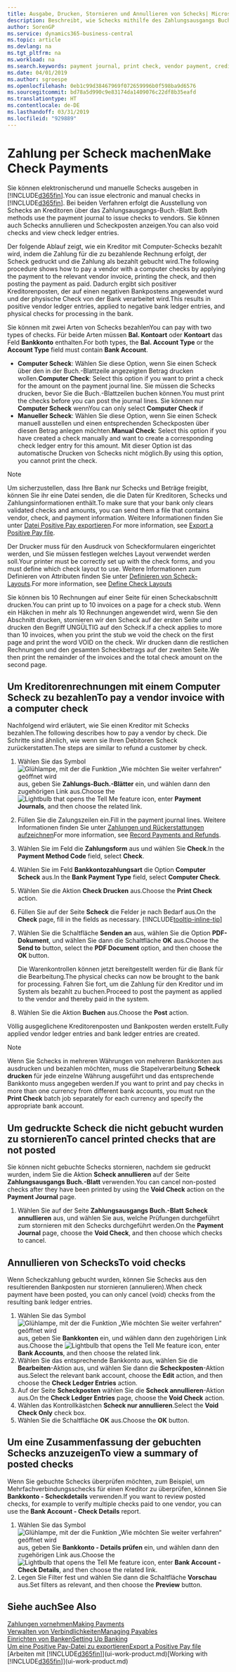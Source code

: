 ```yaml
---
title: Ausgabe, Drucken, Stornieren und Annullieren von Schecks| Microsoft Docs
description: Beschreibt, wie Schecks mithilfe des Zahlungsausgangs Buch.-Blattes, ausgegeben, gedruckt oder annulliert werden oder wie Check-Sachposteneinträge in Business Central angezeigt werden.
author: SorenGP
ms.service: dynamics365-business-central
ms.topic: article
ms.devlang: na
ms.tgt_pltfrm: na
ms.workload: na
ms.search.keywords: payment journal, print check, vendor payment, creditor, debt, balance due, AP
ms.date: 04/01/2019
ms.author: sgroespe
ms.openlocfilehash: 0eb1c99d38467969f072659996b0f598ba9d6576
ms.sourcegitcommit: bd78a5d990c9e83174da1409076c22df8b35eafd
ms.translationtype: HT
ms.contentlocale: de-DE
ms.lasthandoff: 03/31/2019
ms.locfileid: "929889"
---
```

# <a name="make-check-payments"></a><span data-ttu-id="18bc8-103">Zahlung per Scheck machen</span><span class="sxs-lookup"><span data-stu-id="18bc8-103">Make Check Payments</span></span>
<span data-ttu-id="18bc8-104">Sie können elektronischerund und manuelle Schecks ausgeben in [!INCLUDE[d365fin](includes/d365fin_md.md)].</span><span class="sxs-lookup"><span data-stu-id="18bc8-104">You can issue electronic and manual checks in [!INCLUDE[d365fin](includes/d365fin_md.md)].</span></span> <span data-ttu-id="18bc8-105">Bei beiden Verfahren erfolgt die Ausstellung von Schecks an Kreditoren über das Zahlungsausgangs-Buch.-Blatt.</span><span class="sxs-lookup"><span data-stu-id="18bc8-105">Both methods use the payment journal to issue checks to vendors.</span></span> <span data-ttu-id="18bc8-106">Sie können auch Schecks annullieren und Scheckposten anzeigen.</span><span class="sxs-lookup"><span data-stu-id="18bc8-106">You can also void checks and view check ledger entries.</span></span>

<span data-ttu-id="18bc8-107">Der folgende Ablauf zeigt, wie ein Kreditor mit Computer-Schecks bezahlt wird, indem die Zahlung für die zu bezahlende Rechnung erfolgt, der Scheck gedruckt und die Zahlung als bezahlt gebucht wird.</span><span class="sxs-lookup"><span data-stu-id="18bc8-107">The following procedure shows how to pay a vendor with a computer checks by applying the payment to the relevant vendor invoice, printing the check, and then posting the payment as paid.</span></span> <span data-ttu-id="18bc8-108">Dadurch ergibt sich positiver Kreditorenposten, der auf einen negativen Bankpostens angewendet wurd und der physische Check von der Bank verarbeitet wird.</span><span class="sxs-lookup"><span data-stu-id="18bc8-108">This results in positive vendor ledger entries, applied to negative bank ledger entries, and physical checks for processing in the bank.</span></span>

<span data-ttu-id="18bc8-109">Sie können mit zwei Arten von Schecks bezahlen</span><span class="sxs-lookup"><span data-stu-id="18bc8-109">You can pay with two types of checks.</span></span> <span data-ttu-id="18bc8-110">Für beide Arten müssen **Bal. Kontoart** oder **Kontoart** das Feld **Bankkonto** enthalten.</span><span class="sxs-lookup"><span data-stu-id="18bc8-110">For both types, the **Bal. Account Type** or the **Account Type** field must contain **Bank Account**.</span></span>

- <span data-ttu-id="18bc8-111">**Computer Scheck**: Wählen Sie diese Option, wenn Sie einen Scheck über den in der Buch.-Blattzeile angezeigten Betrag drucken wollen.</span><span class="sxs-lookup"><span data-stu-id="18bc8-111">**Computer Check**: Select this option if you want to print a check for the amount on the payment journal line.</span></span> <span data-ttu-id="18bc8-112">Sie müssen die Schecks drucken, bevor Sie die Buch.-Blattzeilen buchen können.</span><span class="sxs-lookup"><span data-stu-id="18bc8-112">You must print the checks before you can post the journal lines.</span></span> <span data-ttu-id="18bc8-113">Sie können nur **Computer Scheck** wenn</span><span class="sxs-lookup"><span data-stu-id="18bc8-113">You can only select **Computer Check** if</span></span>
- <span data-ttu-id="18bc8-114">**Manueller Scheck**: Wählen Sie diese Option, wenn Sie einen Scheck manuell ausstellen und einen entsprechenden Scheckposten über diesen Betrag anlegen möchten.</span><span class="sxs-lookup"><span data-stu-id="18bc8-114">**Manual Check**: Select this option if you have created a check manually and want to create a corresponding check ledger entry for this amount.</span></span> <span data-ttu-id="18bc8-115">Mit dieser Option ist das automatische Drucken von Schecks nicht möglich.</span><span class="sxs-lookup"><span data-stu-id="18bc8-115">By using this option, you cannot print the check.</span></span>

> [!NOTE]  
> <span data-ttu-id="18bc8-116">Um sicherzustellen, dass Ihre Bank nur Schecks und Beträge freigibt, können Sie ihr eine Datei senden, die die Daten für Kreditoren, Schecks und Zahlungsinformationen enthält.</span><span class="sxs-lookup"><span data-stu-id="18bc8-116">To make sure that your bank only clears validated checks and amounts, you can send them a file that contains vendor, check, and payment information.</span></span> <span data-ttu-id="18bc8-117">Weitere Informationen finden Sie unter [Datei Positive Pay exportieren](finance-how-positive-pay.md).</span><span class="sxs-lookup"><span data-stu-id="18bc8-117">For more information, see [Export a Positive Pay file](finance-how-positive-pay.md).</span></span>

<span data-ttu-id="18bc8-118">Der Drucker muss für den Ausdruck von Scheckformularen eingerichtet werden, und Sie müssen festlegen welches Layout verwendet werden soll.</span><span class="sxs-lookup"><span data-stu-id="18bc8-118">Your printer must be correctly set up with the check forms, and you must define which check layout to use.</span></span> <span data-ttu-id="18bc8-119">Weitere Informationen zum Definieren von Attributen finden Sie unter [Definieren von Scheck-Layouts](finance-how-define-check-layouts.md).</span><span class="sxs-lookup"><span data-stu-id="18bc8-119">For more information, see [Define Check Layouts](finance-how-define-check-layouts.md)</span></span>

<span data-ttu-id="18bc8-120">Sie können bis 10 Rechnungen auf einer Seite für einen Scheckabschnitt drucken.</span><span class="sxs-lookup"><span data-stu-id="18bc8-120">You can print up to 10 invoices on a page for a check stub.</span></span> <span data-ttu-id="18bc8-121">Wenn ein Häkchen in mehr als 10 Rechnungen angewendet wird, wenn Sie den Abschnitt drucken, stornieren wir den Scheck auf der ersten Seite und drucken den Begriff UNGÜLTIG auf den Scheck.</span><span class="sxs-lookup"><span data-stu-id="18bc8-121">If a check applies to more than 10 invoices, when you print the stub we void the check on the first page and print the word VOID on the check.</span></span> <span data-ttu-id="18bc8-122">Wir drucken dann die restlichen Rechnungen und den gesamten Scheckbetrags auf der zweiten Seite.</span><span class="sxs-lookup"><span data-stu-id="18bc8-122">We then print the remainder of the invoices and the total check amount on the second page.</span></span> 

## <a name="to-pay-a-vendor-invoice-with-a-computer-check"></a><span data-ttu-id="18bc8-123">Um Kreditorenrechnungen mit einem Computer Scheck zu bezahlen</span><span class="sxs-lookup"><span data-stu-id="18bc8-123">To pay a vendor invoice with a computer check</span></span>
<span data-ttu-id="18bc8-124">Nachfolgend wird erläutert, wie Sie einen Kreditor mit Schecks bezahlen.</span><span class="sxs-lookup"><span data-stu-id="18bc8-124">The following describes how to pay a vendor by check.</span></span> <span data-ttu-id="18bc8-125">Die Schritte sind ähnlich, wie wenn sie Ihren Debitoren Scheck zurückerstatten.</span><span class="sxs-lookup"><span data-stu-id="18bc8-125">The steps are similar to refund a customer by check.</span></span>

1. <span data-ttu-id="18bc8-126">Wählen Sie das Symbol ![Glühlampe, mit der die Funktion „Wie möchten Sie weiter verfahren“ geöffnet wird](media/ui-search/search_small.png "Wie möchten Sie weiter verfahren?") aus, geben Sie **Zahlungs-Buch.-Blätter** ein, und wählen dann den zugehörigen Link aus.</span><span class="sxs-lookup"><span data-stu-id="18bc8-126">Choose the ![Lightbulb that opens the Tell Me feature](media/ui-search/search_small.png "Tell me what you want to do") icon, enter **Payment Journals**, and then choose the related link.</span></span>
2. <span data-ttu-id="18bc8-127">Füllen Sie die Zalungszeilen ein.</span><span class="sxs-lookup"><span data-stu-id="18bc8-127">Fill in the payment journal lines.</span></span> <span data-ttu-id="18bc8-128">Weitere Informationen finden Sie unter [Zahlungen und Rückerstattungen aufzeichnen](payables-how-post-payments-refunds.md)</span><span class="sxs-lookup"><span data-stu-id="18bc8-128">For more information, see [Record Payments and Refunds](payables-how-post-payments-refunds.md).</span></span>
3. <span data-ttu-id="18bc8-129">Wählen Sie im Feld die **Zahlungsform** aus und wählen Sie **Check**.</span><span class="sxs-lookup"><span data-stu-id="18bc8-129">In the **Payment Method Code** field, select **Check**.</span></span>
4. <span data-ttu-id="18bc8-130">Wählen Sie im Feld **Bankkontozahlungsart** die Option **Computer Scheck** aus.</span><span class="sxs-lookup"><span data-stu-id="18bc8-130">In the **Bank Payment Type** field, select **Computer Check**.</span></span>
5. <span data-ttu-id="18bc8-131">Wählen Sie die Aktion **Check Drucken** aus.</span><span class="sxs-lookup"><span data-stu-id="18bc8-131">Choose the **Print Check** action.</span></span>
6. <span data-ttu-id="18bc8-132">Füllen Sie auf der Seite **Scheck** die Felder je nach Bedarf aus.</span><span class="sxs-lookup"><span data-stu-id="18bc8-132">On the **Check** page, fill in the fields as necessary.</span></span> [!INCLUDE[tooltip-inline-tip](includes/tooltip-inline-tip_md.md)]
7. <span data-ttu-id="18bc8-133">Wählen Sie die Schaltfläche **Senden an** aus, wählen Sie die Option **PDF-Dokument**, und wählen Sie dann die Schaltfläche **OK** aus.</span><span class="sxs-lookup"><span data-stu-id="18bc8-133">Choose the **Send to** button, select the **PDF Document** option, and then choose the **OK** button.</span></span>

    <span data-ttu-id="18bc8-134">Die Warenkontrollen können jetzt bereitgestellt werden für die Bank für die Bearbeitung.</span><span class="sxs-lookup"><span data-stu-id="18bc8-134">The physical checks can now be brought to the bank for processing.</span></span> <span data-ttu-id="18bc8-135">Fahren Sie fort, um die Zahlung für den Kreditor und im System als bezahlt zu buchen.</span><span class="sxs-lookup"><span data-stu-id="18bc8-135">Proceed to post the payment as applied to the vendor and thereby paid in the system.</span></span>
8. <span data-ttu-id="18bc8-136">Wählen Sie die Aktion **Buchen** aus.</span><span class="sxs-lookup"><span data-stu-id="18bc8-136">Choose the **Post** action.</span></span>

<span data-ttu-id="18bc8-137">Völlig ausgeglichene Kreditorenposten und Bankposten werden erstellt.</span><span class="sxs-lookup"><span data-stu-id="18bc8-137">Fully applied vendor ledger entries and bank ledger entries are created.</span></span>

> [!NOTE]  
> <span data-ttu-id="18bc8-138">Wenn Sie Schecks in mehreren Währungen von mehreren Bankkonten aus ausdrucken und bezahlen möchten, muss die Stapelverarbeitung **Scheck drucken** für jede einzelne Währung ausgeführt und das entsprechende Bankkonto muss angegeben werden.</span><span class="sxs-lookup"><span data-stu-id="18bc8-138">If you want to print and pay checks in more than one currency from different bank accounts, you must run the **Print Check** batch job separately for each currency and specify the appropriate bank account.</span></span>

## <a name="to-cancel-printed-checks-that-are-not-posted"></a><span data-ttu-id="18bc8-139">Um gedruckte Scheck die nicht gebucht wurden zu stornieren</span><span class="sxs-lookup"><span data-stu-id="18bc8-139">To cancel printed checks that are not posted</span></span>
<span data-ttu-id="18bc8-140">Sie können nicht gebuchte Schecks stornieren, nachdem sie gedruckt wurden, indem Sie die Aktion **Scheck annullieren** auf der Seite **Zahlungsausgangs Buch.-Blatt** verwenden.</span><span class="sxs-lookup"><span data-stu-id="18bc8-140">You can cancel non-posted checks after they have been printed by using the **Void Check** action on the **Payment Journal** page.</span></span>

1. <span data-ttu-id="18bc8-141">Wählen Sie auf der Seite **Zahlungsausgangs Buch.-Blatt** **Scheck annullieren** aus, und wählen Sie aus, welche Prüfungen durchgeführt zum stornieren mit den Schecks durchgeführt werden.</span><span class="sxs-lookup"><span data-stu-id="18bc8-141">On the **Payment Journal** page, choose the **Void Check**, and then choose which checks to cancel.</span></span>

## <a name="to-void-checks"></a><span data-ttu-id="18bc8-142">Annullieren von Schecks</span><span class="sxs-lookup"><span data-stu-id="18bc8-142">To void checks</span></span>
<span data-ttu-id="18bc8-143">Wenn Scheckzahlung gebucht wurden, können Sie Schecks aus den resultierenden Bankposten nur stornieren (annulieren).</span><span class="sxs-lookup"><span data-stu-id="18bc8-143">When check payment have been posted, you can only cancel (void) checks from the resulting bank ledger entries.</span></span>

1. <span data-ttu-id="18bc8-144">Wählen Sie das Symbol ![Glühlampe, mit der die Funktion „Wie möchten Sie weiter verfahren“ geöffnet wird](media/ui-search/search_small.png "Wie möchten Sie weiter verfahren?") aus, geben Sie **Bankkonten** ein, und wählen dann den zugehörigen Link aus.</span><span class="sxs-lookup"><span data-stu-id="18bc8-144">Choose the ![Lightbulb that opens the Tell Me feature](media/ui-search/search_small.png "Tell me what you want to do") icon, enter **Bank Accounts**, and then choose the related link.</span></span>
2. <span data-ttu-id="18bc8-145">Wählen Sie das entsprechende Bankkonto aus, wählen Sie die **Bearbeiten**-Aktion aus, und wählen Sie dann die **Scheckposten**-Aktion aus.</span><span class="sxs-lookup"><span data-stu-id="18bc8-145">Select the relevant bank account, choose the **Edit** action, and then choose the **Check Ledger Entries** action.</span></span>
3. <span data-ttu-id="18bc8-146">Auf der Seite **Scheckposten** wählen Sie die **Scheck annullieren**-Aktion aus.</span><span class="sxs-lookup"><span data-stu-id="18bc8-146">On the **Check Ledger Entries** page, choose the **Void Check** action.</span></span>
4. <span data-ttu-id="18bc8-147">Wählen das Kontrollkästchen **Scheck nur annullieren**.</span><span class="sxs-lookup"><span data-stu-id="18bc8-147">Select the **Void Check Only** check box.</span></span>
5. <span data-ttu-id="18bc8-148">Wählen Sie die Schaltfläche **OK** aus.</span><span class="sxs-lookup"><span data-stu-id="18bc8-148">Choose the **OK** button.</span></span>

## <a name="to-view-a-summary-of-posted-checks"></a><span data-ttu-id="18bc8-149">Um eine Zusammenfassung der gebuchten Schecks anzuzeigen</span><span class="sxs-lookup"><span data-stu-id="18bc8-149">To view a summary of posted checks</span></span>
<span data-ttu-id="18bc8-150">Wenn Sie gebuchte Schecks überprüfen möchten, zum Beispiel, um Mehrfachverbindungsschecks für einen Kreditor zu überprüfen, können Sie **Bankkonto - Scheckdetails** verwenden.</span><span class="sxs-lookup"><span data-stu-id="18bc8-150">If you want to review posted checks, for example to verify multiple checks paid to one vendor, you can use the **Bank Account - Check Details** report.</span></span>
1. <span data-ttu-id="18bc8-151">Wählen Sie das Symbol ![Glühlampe, mit der die Funktion „Wie möchten Sie weiter verfahren“ geöffnet wird](media/ui-search/search_small.png "Wie möchten Sie weiter verfahren?") aus, geben Sie **Bankkonto - Details prüfen** ein, und wählen dann den zugehörigen Link aus.</span><span class="sxs-lookup"><span data-stu-id="18bc8-151">Choose the ![Lightbulb that opens the Tell Me feature](media/ui-search/search_small.png "Tell me what you want to do") icon, enter **Bank Account - Check Details**, and then choose the related link.</span></span>
2. <span data-ttu-id="18bc8-152">Legen Sie Filter fest und wählen Sie dann die Schaltfläche **Vorschau** aus.</span><span class="sxs-lookup"><span data-stu-id="18bc8-152">Set filters as relevant, and then choose the **Preview** button.</span></span>

## <a name="see-also"></a><span data-ttu-id="18bc8-153">Siehe auch</span><span class="sxs-lookup"><span data-stu-id="18bc8-153">See Also</span></span>
[<span data-ttu-id="18bc8-154">Zahlungen vornehmen</span><span class="sxs-lookup"><span data-stu-id="18bc8-154">Making Payments</span></span>](payables-make-payments.md)  
[<span data-ttu-id="18bc8-155">Verwalten von Verbindlichkeiten</span><span class="sxs-lookup"><span data-stu-id="18bc8-155">Managing Payables</span></span>](payables-manage-payables.md)  
[<span data-ttu-id="18bc8-156">Einrichten von Banken</span><span class="sxs-lookup"><span data-stu-id="18bc8-156">Setting Up Banking</span></span>](bank-setup-banking.md)  
[<span data-ttu-id="18bc8-157">Um eine Positive Pay-Datei zu exportieren</span><span class="sxs-lookup"><span data-stu-id="18bc8-157">Export a Positive Pay file</span></span>](finance-how-positive-pay.md)  
<span data-ttu-id="18bc8-158">[Arbeiten mit [!INCLUDE[d365fin](includes/d365fin_md.md)]](ui-work-product.md)</span><span class="sxs-lookup"><span data-stu-id="18bc8-158">[Working with [!INCLUDE[d365fin](includes/d365fin_md.md)]](ui-work-product.md)</span></span>  
